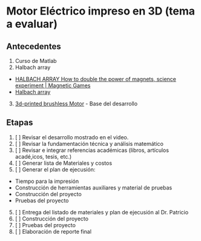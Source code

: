 # Motor Eléctrico impreso en 3D (tema a evaluar)


## Antecedentes

1. Curso de Matlab
2. Halbach array 
  - [HALBACH ARRAY How to double the power of magnets, science experiment | Magnetic Games](https://www.youtube.com/watch?v=uQWHjj6ofwo)
  - [Halbach array](https://www.youtube.com/watch?v=64usAjFVxe8)
3. [3d-printed brushless Motor](https://www.youtube.com/playlist?list=PLJKz8ucYLBA_GetQM9qVdaCdNt344H7PU) - Base del desarrollo

## Etapas

1. [ ] Revisar el desarrollo mostrado en el video.
2. [ ] Revisar la fundamentación técnica y análisis matemático
3. [ ] Revisar e integrar referencias académicas (libros, artículos acadé,icos, tesis, etc.)
3. [ ] Generar lista de Materiales y costos
4. [ ] Generar el plan de ejecusión:
  - Tiempo para la impresión
  - Construcción de herramientas auxiliares y material de pruebas
  - Construcción del proyecto
  - Pruebas del proyecto
5. [ ] Entrega del listado de materiales y plan de ejecusión al Dr. Patricio
6. [ ] Construcción del proyecto
7. [ ] Pruebas del proyecto
8. [ ] Elaboración de reporte final
